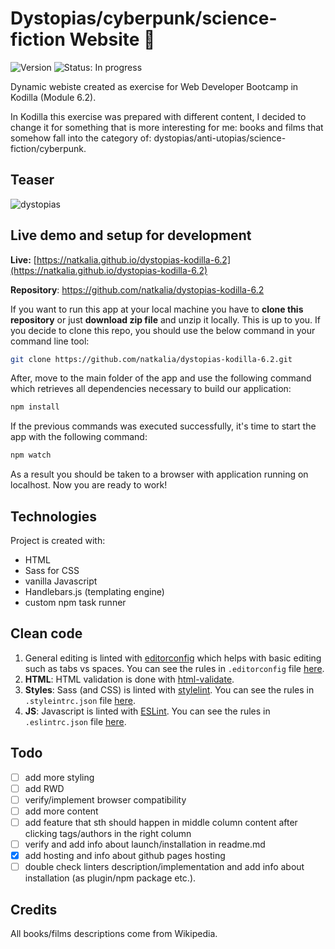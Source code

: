# Dystopias/cyberpunk/science-fiction Website :robot:
![Version](https://img.shields.io/badge/version-1.0.0-blue.svg?cacheSeconds=2592000)
![Status: In progress](https://img.shields.io/badge/status-in%20progress-blueViolet)

Dynamic webiste created as exercise for Web Developer Bootcamp in Kodilla (Module 6.2).

In Kodilla this exercise was prepared with different content, I decided to change it for something that is more interesting for me: books and films that somehow fall into the category of: dystopias/anti-utopias/science-fiction/cyberpunk.

## Teaser

![dystopias](https://user-images.githubusercontent.com/49140572/73445747-a9ea2200-435b-11ea-8e24-6c58da37a68a.PNG)

## Live demo and setup for development

**Live:** [https://natkalia.github.io/dystopias-kodilla-6.2](https://natkalia.github.io/dystopias-kodilla-6.2)

**Repository**: https://github.com/natkalia/dystopias-kodilla-6.2

If you want to run this app at your local machine you have to **clone this repository** or just **download zip file** and unzip it locally. This is up to you. If you decide to clone this repo, you should use the below command in your command line tool: 
```bash
git clone https://github.com/natkalia/dystopias-kodilla-6.2.git
```
After, move to the main folder of the app and use the following command which retrieves all dependencies necessary to build our application:
```bash
npm install
```
If the previous commands was executed successfully, it's time to start the app with the following command:
```bash
npm watch
```
As a result you should be taken to a browser with application running on localhost. Now you are ready to work!

## Technologies
Project is created with:
* HTML
* Sass for CSS
* vanilla Javascript
* Handlebars.js (templating engine)
* custom npm task runner

## Clean code

1. General editing is linted with [editorconfig](https://editorconfig.org/) which helps with basic editing such as tabs vs spaces. You can see the rules in `.editorconfig` file [here](https://github.com/natkalia/dystopias-kodilla-6.2/blob/master/.editorconfig).
2. **HTML**: HTML validation is done with [html-validate](https://www.npmjs.com/package/html-validate/).
3. **Styles**: Sass (and CSS) is linted with [stylelint](https://stylelint.io/). You can see the rules in `.styleintrc.json` file [here](https://github.com/natkalia/dystopias-kodilla-6.2/blob/master/.stylelintrc.json).
4. **JS**: Javascript is linted with [ESLint](http://eslint.org/). You can see the rules in `.eslintrc.json` file [here](https://github.com/natkalia/dystopias-kodilla-6.2/blob/master/.eslintrc.json).

## Todo
- [ ] add more styling
- [ ] add RWD
- [ ] verify/implement browser compatibility
- [ ] add more content
- [ ] add feature that sth should happen in middle column content after clicking tags/authors in the right column
- [ ] verify and add info about launch/installation in readme.md
- [x] add hosting and info about github pages hosting
- [ ] double check linters description/implementation and add info about installation (as plugin/npm package etc.).

## Credits
All books/films descriptions come from Wikipedia.
